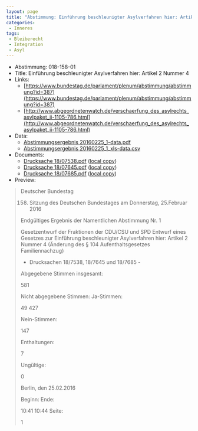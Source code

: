 ```yaml
---
layout: page
title: "Abstimmung: Einführung beschleunigter Asylverfahren hier: Artikel 2 Nummer 4"
categories:
 - Inneres
tags:
 - Bleiberecht
 - Integration
 - Asyl
---
```


* Abstimmung: 018-158-01
* Title: Einführung beschleunigter Asylverfahren hier: Artikel 2 Nummer 4
* Links: 
    * [https://www.bundestag.de/parlament/plenum/abstimmung/abstimmung?id=387](https://www.bundestag.de/parlament/plenum/abstimmung/abstimmung?id=387)
    * [http://www.abgeordnetenwatch.de/verschaerfung_des_asylrechts_asylpaket_ii-1105-786.html](http://www.abgeordnetenwatch.de/verschaerfung_des_asylrechts_asylpaket_ii-1105-786.html)
* Data: 
    * [Abstimmungsergebnis 20160225_1-data.pdf](/res/abstimmungsliste/20160225_1-data.pdf)
    * [Abstimmungsergebnis 20160225_1_xls-data.csv](/res/abstimmungsliste/analyses/20160225_1_xls-data.csv)
* Documents: 
    * [Drucksache 18/07538.pdf](http://dip21.bundestag.de/dip21/btd/18/075/1807538.pdf) ([local copy](/res/abstimmungsdaten/018-158-01/1807538.pdf))
    * [Drucksache 18/07645.pdf](http://dip21.bundestag.de/dip21/btd/18/076/1807645.pdf) ([local copy](/res/abstimmungsdaten/018-158-01/1807645.pdf))
    * [Drucksache 18/07685.pdf](http://dip21.bundestag.de/dip21/btd/18/076/1807685.pdf) ([local copy](/res/abstimmungsdaten/018-158-01/1807685.pdf))
* Preview: 
> Deutscher Bundestag
> 
> 158. Sitzung des Deutschen Bundestages
> am Donnerstag, 25.Februar 2016
> 
> Endgültiges Ergebnis der Namentlichen Abstimmung Nr. 1
> 
> Gesetzentwurf der Fraktionen der CDU/CSU und SPD
> Entwurf eines Gesetzes zur Einführung beschleunigter Asylverfahren
> hier: Artikel 2 Nummer 4 (Änderung des § 104 Aufenthaltsgesetzes Familiennachzug)
> - Drucksachen 18/7538, 18/7645 und 18/7685 -
> 
> Abgegebene Stimmen insgesamt:
> 
> 581
> 
> Nicht abgegebene Stimmen:
> Ja-Stimmen:
> 
> 49
> 427
> 
> Nein-Stimmen:
> 
> 147
> 
> Enthaltungen:
> 
> 7
> 
> Ungültige:
> 
> 0
> 
> Berlin, den 25.02.2016
> 
> Beginn:
> Ende:
> 
> 10:41
> 10:44
> Seite:
> 
> 1
> 
> 
